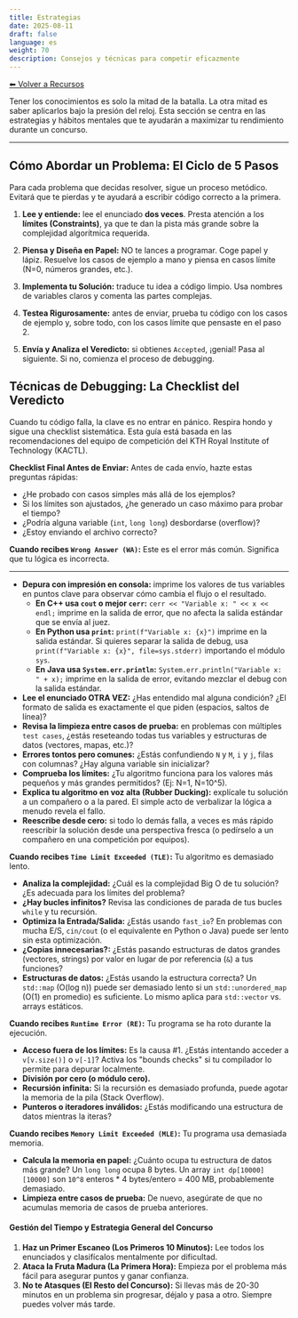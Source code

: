 ```yaml
---
title: Estrategias
date: 2025-08-11
draft: false
language: es
weight: 70
description: Consejos y técnicas para competir eficazmente
---
```


[⬅ Volver a Recursos](../)


Tener los conocimientos es solo la mitad de la batalla. La otra mitad es saber aplicarlos bajo la presión del reloj. Esta sección se centra en las estrategias y hábitos mentales que te ayudarán a maximizar tu rendimiento durante un concurso.

---

## Cómo Abordar un Problema: El Ciclo de 5 Pasos

Para cada problema que decidas resolver, sigue un proceso metódico. Evitará que te pierdas y te ayudará a escribir código correcto a la primera.

1.  **Lee y entiende:** lee el enunciado **dos veces**. Presta atención a los **límites (Constraints)**, ya que te dan la pista más grande sobre la complejidad algorítmica requerida.
2.  **Piensa y Diseña en Papel:** NO te lances a programar. Coge papel y lápiz. Resuelve los casos de ejemplo a mano y piensa en casos límite (N=0, números grandes, etc.).
3.  **Implementa tu Solución:** traduce tu idea a código limpio. Usa nombres de variables claros y comenta las partes complejas.

4.  **Testea Rigurosamente:** antes de enviar, prueba tu código con los casos de ejemplo y, sobre todo, con los casos límite que pensaste en el paso 2.

5.  **Envía y Analiza el Veredicto:** si obtienes `Accepted`, ¡genial! Pasa al siguiente. Si no, comienza el proceso de debugging.

## Técnicas de Debugging: La Checklist del Veredicto

Cuando tu código falla, la clave es no entrar en pánico. Respira hondo y sigue una checklist sistemática. Esta guía está basada en las recomendaciones del equipo de competición del KTH Royal Institute of Technology (KACTL).

**Checklist Final Antes de Enviar:**
Antes de cada envío, hazte estas preguntas rápidas:
*   ¿He probado con casos simples más allá de los ejemplos?
*   Si los límites son ajustados, ¿he generado un caso máximo para probar el tiempo?
*   ¿Podría alguna variable (`int`, `long long`) desbordarse (overflow)?
*   ¿Estoy enviando el archivo correcto?

**Cuando recibes `Wrong Answer (WA)`:**
Este es el error más común. Significa que tu lógica es incorrecta.

---

* **Depura con impresión en consola:** imprime los valores de tus variables en puntos clave para observar cómo cambia el flujo o el resultado.
    - **En C++ usa `cout` o mejor `cerr`:**
  `cerr << "Variable x: " << x << endl;` imprime en la salida de error, que no afecta la salida estándar que se envía al juez.
    - **En Python usa `print`:**
  `print(f"Variable x: {x}")` imprime en la salida estándar. Si quieres separar la salida de debug, usa `print(f"Variable x: {x}", file=sys.stderr)` importando el módulo `sys`.
  - **En Java usa `System.err.println`:**
  `System.err.println("Variable x: " + x);` imprime en la salida de error, evitando mezclar el debug con la salida estándar.
*   **Lee el enunciado OTRA VEZ:** ¿Has entendido mal alguna condición? ¿El formato de salida es exactamente el que piden (espacios, saltos de línea)?
*   **Revisa la limpieza entre casos de prueba:** en problemas con múltiples `test cases`, ¿estás reseteando todas tus variables y estructuras de datos (vectores, mapas, etc.)?
*   **Errores tontos pero comunes:** ¿Estás confundiendo `N` y `M`, `i` y `j`, filas con columnas? ¿Hay alguna variable sin inicializar?
*   **Comprueba los límites:** ¿Tu algoritmo funciona para los valores más pequeños y más grandes permitidos? (Ej: N=1, N=10^5).
*   **Explica tu algoritmo en voz alta (Rubber Ducking):** explícale tu solución a un compañero o a la pared. El simple acto de verbalizar la lógica a menudo revela el fallo.
*   **Reescribe desde cero:** si todo lo demás falla, a veces es más rápido reescribir la solución desde una perspectiva fresca (o pedírselo a un compañero en una competición por equipos).

**Cuando recibes `Time Limit Exceeded (TLE)`:**
Tu algoritmo es demasiado lento.

*   **Analiza la complejidad:** ¿Cuál es la complejidad Big O de tu solución? ¿Es adecuada para los límites del problema?
*   **¿Hay bucles infinitos?** Revisa las condiciones de parada de tus bucles `while` y tu recursión.
*   **Optimiza la Entrada/Salida:** ¿Estás usando `fast_io`? En problemas con mucha E/S, `cin/cout` (o el equivalente en Python o Java) puede ser lento sin esta optimización.
*   **¿Copias innecesarias?:** ¿Estás pasando estructuras de datos grandes (vectores, strings) por valor en lugar de por referencia (`&`) a tus funciones?
*   **Estructuras de datos:** ¿Estás usando la estructura correcta? Un `std::map` (O(log n)) puede ser demasiado lento si un `std::unordered_map` (O(1) en promedio) es suficiente. Lo mismo aplica para `std::vector` vs. arrays estáticos.

**Cuando recibes `Runtime Error (RE)`:**
Tu programa se ha roto durante la ejecución.

*   **Acceso fuera de los límites:** Es la causa #1. ¿Estás intentando acceder a `v[v.size()]` o `v[-1]`? Activa los "bounds checks" si tu compilador lo permite para depurar localmente.
*   **División por cero (o módulo cero).**
*   **Recursión infinita:** Si la recursión es demasiado profunda, puede agotar la memoria de la pila (Stack Overflow).
*   **Punteros o iteradores inválidos:** ¿Estás modificando una estructura de datos mientras la iteras?

**Cuando recibes `Memory Limit Exceeded (MLE)`:**
Tu programa usa demasiada memoria.

*   **Calcula la memoria en papel:** ¿Cuánto ocupa tu estructura de datos más grande? Un `long long` ocupa 8 bytes. Un array `int dp[10000][10000]` son `10^8` enteros * 4 bytes/entero = 400 MB, probablemente demasiado.
*   **Limpieza entre casos de prueba:** De nuevo, asegúrate de que no acumulas memoria de casos de prueba anteriores.

#### Gestión del Tiempo y Estrategia General del Concurso

1.  **Haz un Primer Escaneo (Los Primeros 10 Minutos):** Lee todos los enunciados y clasifícalos mentalmente por dificultad.
2.  **Ataca la Fruta Madura (La Primera Hora):** Empieza por el problema más fácil para asegurar puntos y ganar confianza.
3.  **No te Atasques (El Resto del Concurso):** Si llevas más de 20-30 minutos en un problema sin progresar, déjalo y pasa a otro. Siempre puedes volver más tarde.
